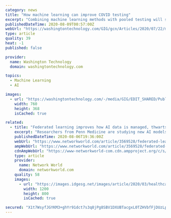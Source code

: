 ```yaml
---
category: news
title: "How machine learning can improve COVID testing"
excerpt: "Combining machine learning methods with pooled testing will support high-frequency, low-cost identification of COVID-19, researchers say."
publishedDateTime: 2020-08-09T00:57:00Z
webUrl: "https://washingtontechnology.com/GIG/gcn/Articles/2020/07/22/machine-learning-covid-testing.aspx"
type: article
quality: 39
heat: -1
published: false

provider:
  name: Washington Technology
  domain: washingtontechnology.com

topics:
  - Machine Learning
  - AI

images:
  - url: "https://washingtontechnology.com/-/media/GIG/EDIT_SHARED/Public-Safety/covid19testkit.jpg"
    width: 760
    height: 368
    isCached: true

related:
  - title: "Federated learning improves how AI data is managed, thwarts data leakage"
    excerpt: "Researchers from Penn Medicine are studying new AI models using federated learning to improve how brain tumors are detected and treated."
    publishedDateTime: 2020-08-06T19:36:00Z
    webUrl: "https://www.networkworld.com/article/3569528/federated-learning-improves-how-ai-data-is-managed-thwarts-data-leakage.html"
    ampWebUrl: "https://www.networkworld.com/article/3569528/federated-learning-improves-how-ai-data-is-managed-thwarts-data-leakage.amp.html"
    cdnAmpWebUrl: "https://www-networkworld-com.cdn.ampproject.org/c/s/www.networkworld.com/article/3569528/federated-learning-improves-how-ai-data-is-managed-thwarts-data-leakage.amp.html"
    type: article
    provider:
      name: Network World
      domain: networkworld.com
    quality: 58
    images:
      - url: "https://images.idgesg.net/images/article/2020/03/healthcare_technology_medical_data_by_metamorworks_gettyimages-1127069581_2400x1600-100837041-large.jpg"
        width: 1200
        height: 800
        isCached: true

secured: "X1t7WsyfJGYKM3+ghYr91dct7s3q8jPg8SBV1DXUBTacgxL0TZHVbfFjDUzLpxj9rfb9ejD1l33oHhtnofZF1whyFFGeHPVdqeBr/vcJhK0UuzUqkOs5jphW3ey8yivPMljC992GzniYTVnxYATdfbvD9KaZooM7uWLBbvf48CTzyH1WJ2UU9Asf+BTDTZLMttWVJDlhHRGEv6XXC/PQfAIIF3usrbjMs5lT9DYcfDeroavoDd5BioydZBJd3TS6F1Rs+L/pX80ax0JYvvT4Fk487HRXYDf0avzRZlddAG8ebfW9zMc9i7S80090ibfmvrXYlwmMYdGdG7Ec3kQKnA==;ss2cmANHlKCYDcRl2TseYw=="
---
```


